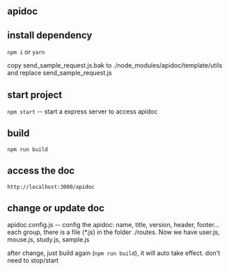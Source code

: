 ## apidoc



## install dependency



`npm i` or `yarn`

copy send_sample_request.js.bak to ./node_modules/apidoc/template/utils and replace send_sample_request.js

## start project

`npm start` -- start a express server to access apidoc

## build

`npm run build`

## access the doc

`http://localhost:3000/apidoc`


## change or update doc
apidoc.config.js  -- config the apidoc: name, title, version, header, footer...
each group, there is a file (*.js) in the folder ./routes. Now we have user.js, mouse.js, study.js, sample.js

after change, just build again (`npm run build`), it will auto take effect. don't need to stop/start
